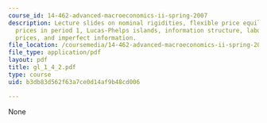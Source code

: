 ```yaml
---
course_id: 14-462-advanced-macroeconomics-ii-spring-2007
description: Lecture slides on nominal rigidities, flexible price equilibrium, fixed
  prices in period 1, Lucas-Phelps islands, information structure, labor supply, equilibrium
  prices, and imperfect information.
file_location: /coursemedia/14-462-advanced-macroeconomics-ii-spring-2007/b3db83d562f63a7ce0d14af9b48cd006_gl_1_4_2.pdf
file_type: application/pdf
layout: pdf
title: gl_1_4_2.pdf
type: course
uid: b3db83d562f63a7ce0d14af9b48cd006

---
```

None